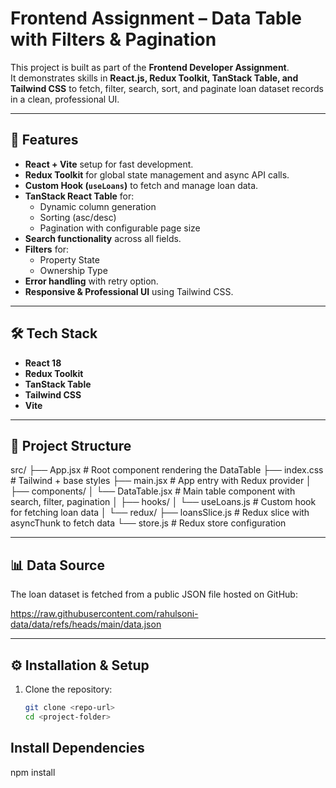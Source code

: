 # Frontend Assignment – Data Table with Filters & Pagination

This project is built as part of the **Frontend Developer Assignment**.  
It demonstrates skills in **React.js, Redux Toolkit, TanStack Table, and Tailwind CSS** to fetch, filter, search, sort, and paginate loan dataset records in a clean, professional UI.

---

## 🚀 Features

- **React + Vite** setup for fast development.
- **Redux Toolkit** for global state management and async API calls.
- **Custom Hook (`useLoans`)** to fetch and manage loan data.
- **TanStack React Table** for:
  - Dynamic column generation
  - Sorting (asc/desc)
  - Pagination with configurable page size
- **Search functionality** across all fields.
- **Filters** for:
  - Property State
  - Ownership Type
- **Error handling** with retry option.
- **Responsive & Professional UI** using Tailwind CSS.

---

## 🛠️ Tech Stack

- **React 18**
- **Redux Toolkit**
- **TanStack Table**
- **Tailwind CSS**
- **Vite**

---

## 📂 Project Structure

src/
├── App.jsx # Root component rendering the DataTable
├── index.css # Tailwind + base styles
├── main.jsx # App entry with Redux provider
│
├── components/
│ └── DataTable.jsx # Main table component with search, filter, pagination
│
├── hooks/
│ └── useLoans.js # Custom hook for fetching loan data
│
└── redux/
├── loansSlice.js # Redux slice with asyncThunk to fetch data
└── store.js # Redux store configuration


---

## 📊 Data Source

The loan dataset is fetched from a public JSON file hosted on GitHub:

https://raw.githubusercontent.com/rahulsoni-data/data/refs/heads/main/data.json


---

## ⚙️ Installation & Setup

1. Clone the repository:
   ```bash
   git clone <repo-url>
   cd <project-folder>

## Install Dependencies
npm install